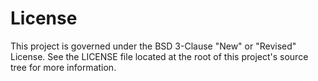 # License
This project is governed under the BSD 3-Clause "New" or "Revised" License.
See the LICENSE file located at the root of this project's source tree for more information.
